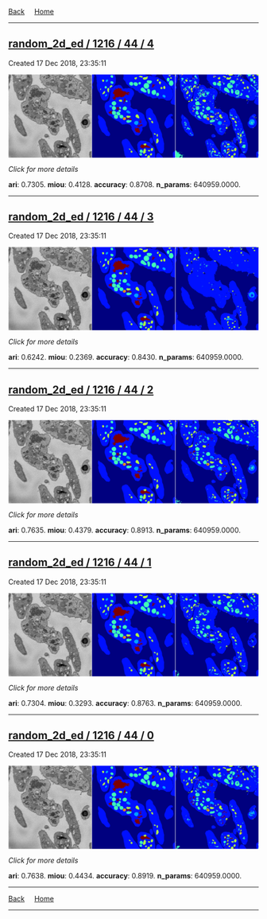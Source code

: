
[Back](..)&nbsp;&nbsp;&nbsp;&nbsp;&nbsp;[Home](https://leapmanlab.github.io/snapshots)

---

<div class="summary"><a href="4"><h2>random_2d_ed / 1216 / 44 / 4</h2></a><p>Created 17 Dec 2018, 23:35:11
</p><a href="4"><img src="4/media/summary.png" align="center"></a><p>
<i>Click for more details</i>
</p></div>

**ari**: 0.7305. **miou**: 0.4128. **accuracy**: 0.8708. **n_params**: 640959.0000. 

---

<div class="summary"><a href="3"><h2>random_2d_ed / 1216 / 44 / 3</h2></a><p>Created 17 Dec 2018, 23:35:11
</p><a href="3"><img src="3/media/summary.png" align="center"></a><p>
<i>Click for more details</i>
</p></div>

**ari**: 0.6242. **miou**: 0.2369. **accuracy**: 0.8430. **n_params**: 640959.0000. 

---

<div class="summary"><a href="2"><h2>random_2d_ed / 1216 / 44 / 2</h2></a><p>Created 17 Dec 2018, 23:35:11
</p><a href="2"><img src="2/media/summary.png" align="center"></a><p>
<i>Click for more details</i>
</p></div>

**ari**: 0.7635. **miou**: 0.4379. **accuracy**: 0.8913. **n_params**: 640959.0000. 

---

<div class="summary"><a href="1"><h2>random_2d_ed / 1216 / 44 / 1</h2></a><p>Created 17 Dec 2018, 23:35:11
</p><a href="1"><img src="1/media/summary.png" align="center"></a><p>
<i>Click for more details</i>
</p></div>

**ari**: 0.7304. **miou**: 0.3293. **accuracy**: 0.8763. **n_params**: 640959.0000. 

---

<div class="summary"><a href="0"><h2>random_2d_ed / 1216 / 44 / 0</h2></a><p>Created 17 Dec 2018, 23:35:11
</p><a href="0"><img src="0/media/summary.png" align="center"></a><p>
<i>Click for more details</i>
</p></div>

**ari**: 0.7638. **miou**: 0.4434. **accuracy**: 0.8919. **n_params**: 640959.0000. 

---

[Back](..)&nbsp;&nbsp;&nbsp;&nbsp;&nbsp;[Home](https://leapmanlab.github.io/snapshots)

---